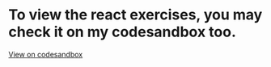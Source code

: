# To view the react exercises, you may check it on my codesandbox too.

<a href="https://codesandbox.io/s/03-pizza-menu-z8q3y7?file=/src/App.js" target="_blank">View on codesandbox</a>
